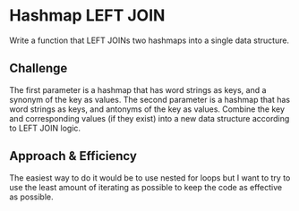 # Hashmap LEFT JOIN
Write a function that LEFT JOINs two hashmaps into a single data structure.

## Challenge
The first parameter is a hashmap that has word strings as keys, and a synonym of the key as values. The second parameter is a hashmap that has word strings as keys, and antonyms of the key as values. Combine the key and corresponding values (if they exist) into a new data structure according to LEFT JOIN logic.

## Approach & Efficiency
The easiest way to do it would be to use nested for loops but I want to try to use the least amount of iterating as possible to keep the code as effective as possible.

